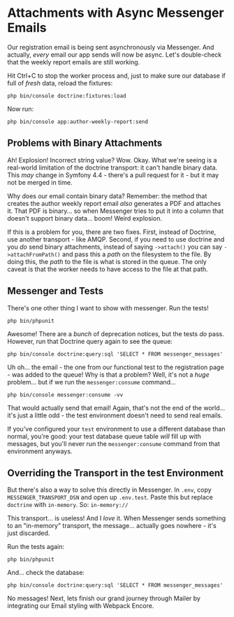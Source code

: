 # Attachments with Async Messenger Emails

Our registration email is being sent asynchronously via Messenger. And actually,
*every* email our app sends will now be async. Let's double-check that the
weekly report emails are still working.

Hit Ctrl+C to stop the worker process and, just to make sure our database if full
of *fresh* data, reload the fixtures:

```terminal
php bin/console doctrine:fixtures:load
```

Now run:

```terminal
php bin/console app:author-weekly-report:send
```

## Problems with Binary Attachments

Ah! Explosion! Incorrect string value? Wow. Okay. What we're seeing is a real-world
limitation of the doctrine transport: it can't handle binary data. This *may* change
in Symfony 4.4 - there's a pull request for it - but it may not be merged in time.

Why does our email contain binary data? Remember: the method that creates the
author weekly report email *also* generates a PDF and attaches it. That PDF is
binary... so when Messenger tries to put it into a column that doesn't support
binary data... boom! Weird explosion.

If this is a problem for you, there are two fixes. First, instead of Doctrine, use
another transport - like AMQP. Second, if you need to use doctrine and you *do*
send binary attachments, instead of saying `->attach()` you can say
`->attachFromPath()` and pass this a *path* on the filesystem to the file. By doing
this, the *path* to the file is what is stored in the queue. The only caveat is
that the worker needs to have access to the file at that path.

## Messenger and Tests

There's one other thing I want to show with messenger. Run the tests!

```terminal
php bin/phpunit
```

Awesome! There are a *bunch* of deprecation notices, but the tests *do* pass.
However, run that Doctrine query again to see the queue:

```terminal-silent
php bin/console doctrine:query:sql 'SELECT * FROM messenger_messages'
```

Uh oh... the email - the one from our functional test to the registration page -
was added to the queue! Why is that a problem? Well, it's not a *huge* problem...
but if we run the `messenger:consume` command...

```terminal-silent
php bin/console messenger:consume -vv
```

That would actually send that email! Again, that's not the end of the world...
it's just a little odd - the test environment doesn't need to send real emails.

If you've configured your `test` environment to use a different database than
normal, you're good: your test database queue table *will* fill up with messages,
but you'll never run the `messenger:consume` command from that environment anyways.

## Overriding the Transport in the test Environment

But there's also a way to solve this directly in Messenger. In `.env`, copy
`MESSENGER_TRANSPORT_DSN` and open up `.env.test`. Paste this but replace `doctrine`
with `in-memory`. So: `in-memory://`

This transport... is useless! And I *love* it. When Messenger sends something to
an "in-memory" transport, the message... actually goes nowhere - it's just discarded.

Run the tests again:

```terminal-silent
php bin/phpunit
```

And... check the database:

```terminal-silent
php bin/console doctrine:query:sql 'SELECT * FROM messenger_messages'
```

No messages! Next, lets finish our grand journey through Mailer by integrating
our Email styling with Webpack Encore.

